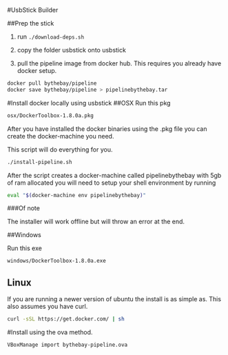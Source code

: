 #UsbStick Builder

##Prep the stick

1. run ```./download-deps.sh```
2. copy the folder usbstick onto usbstick

3. pull the pipeline image from docker hub.  This requires you already have docker setup.

```sh
docker pull bythebay/pipeline
docker save bythebay/pipeline > pipelinebythebay.tar
```


#Install docker locally using usbstick
##OSX
Run this pkg 

```sh
osx/DockerToolbox-1.8.0a.pkg
```

After you have installed the docker binaries using the .pkg file you can create the docker-machine you need.

This script will do everything for you.

```sh
./install-pipeline.sh
```

After the script creates a docker-machine called pipelinebythebay with 5gb of ram allocated you will need to setup your shell environment by running 

```sh
eval "$(docker-machine env pipelinebythebay)"
```


###Of note

The installer will work offline but will throw an error at the end.


##Windows

Run this exe

```sh
windows/DockerToolbox-1.8.0a.exe
```

## Linux

If you are running a newer version of ubuntu the install is as simple as. This also assumes you have curl.


```sh
curl -sSL https://get.docker.com/ | sh
```

#Install using the ova method.

```sh
VBoxManage import bythebay-pipeline.ova
```